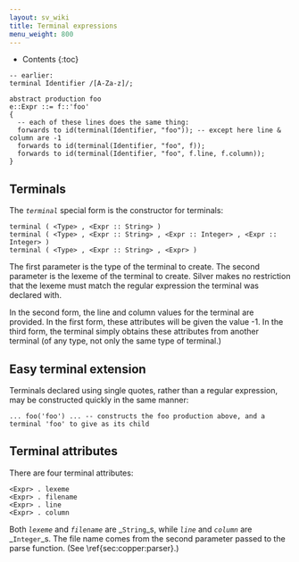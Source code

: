 ```yaml
---
layout: sv_wiki
title: Terminal expressions
menu_weight: 800
---
```


* Contents
{:toc}

```
-- earlier:
terminal Identifier /[A-Za-z]/;

abstract production foo
e::Expr ::= f::'foo'
{
  -- each of these lines does the same thing:
  forwards to id(terminal(Identifier, "foo")); -- except here line & column are -1
  forwards to id(terminal(Identifier, "foo", f));
  forwards to id(terminal(Identifier, "foo", f.line, f.column));
}
```

## Terminals

The _`terminal`_ special form is the constructor for terminals:

```
terminal ( <Type> , <Expr :: String> )
terminal ( <Type> , <Expr :: String> , <Expr :: Integer> , <Expr :: Integer> )
terminal ( <Type> , <Expr :: String> , <Expr> )
```

The first parameter is the type of the terminal to create. The second parameter is the lexeme of the terminal to create.  Silver makes no restriction that the lexeme must match the regular expression the terminal was declared with.

In the second form, the line and column values for the terminal are provided. In the first form, these attributes will be given the value -1. In the third form, the terminal simply obtains these attributes from another terminal (of any type, not only the same type of terminal.)

## Easy terminal extension

Terminals declared using single quotes, rather than a regular expression, may be constructed quickly in the same manner:

```
... foo('foo') ... -- constructs the foo production above, and a terminal 'foo' to give as its child
```

## Terminal attributes

There are four terminal attributes:

```
<Expr> . lexeme
<Expr> . filename
<Expr> . line
<Expr> . column
```

Both _`lexeme`_ and _`filename`_ are _`String`_s, while _`line`_ and _`column`_ are _`Integer`_s.  The file name comes from the second parameter passed to the parse function. (See \ref{sec:copper:parser}.)
